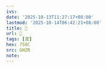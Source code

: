 ```yaml
---
ivs:
date: '2025-10-13T11:27:17+08:00'
lastmod: '2025-10-14T06:42:21+08:00'
title: 󰖯
url: 󰖯
tags: [疌]
hex: 758C
src: GHZR
note:
---
```

